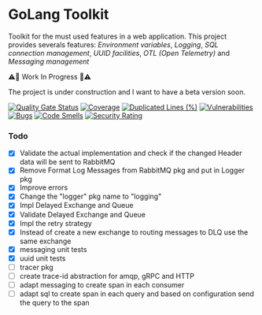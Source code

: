 # GoLang Toolkit 

Toolkit for the must used features in a web application. This project provides severals features: *Environment variables*, *Logging*, *SQL connection management*, *UUID facilities*, *OTL (Open Telemetry)* and *Messaging management*



:warning::construction: Work In Progress :construction::warning:

The project is under construction and I want to have a beta version soon.

[![Quality Gate Status](https://sonarcloud.io/api/project_badges/measure?project=ralvescosta_toolkit&metric=alert_status)](https://sonarcloud.io/summary/new_code?id=ralvescosta_toolkit)
[![Coverage](https://sonarcloud.io/api/project_badges/measure?project=ralvescosta_toolkit&metric=coverage)](https://sonarcloud.io/summary/new_code?id=ralvescosta_toolkit)
[![Duplicated Lines (%)](https://sonarcloud.io/api/project_badges/measure?project=ralvescosta_toolkit&metric=duplicated_lines_density)](https://sonarcloud.io/summary/new_code?id=ralvescosta_toolkit)
[![Vulnerabilities](https://sonarcloud.io/api/project_badges/measure?project=ralvescosta_toolkit&metric=vulnerabilities)](https://sonarcloud.io/summary/new_code?id=ralvescosta_toolkit)
[![Bugs](https://sonarcloud.io/api/project_badges/measure?project=ralvescosta_toolkit&metric=bugs)](https://sonarcloud.io/summary/new_code?id=ralvescosta_toolkit)
[![Code Smells](https://sonarcloud.io/api/project_badges/measure?project=ralvescosta_toolkit&metric=code_smells)](https://sonarcloud.io/summary/new_code?id=ralvescosta_toolkit)
[![Security Rating](https://sonarcloud.io/api/project_badges/measure?project=ralvescosta_toolkit&metric=security_rating)](https://sonarcloud.io/summary/new_code?id=ralvescosta_toolkit)

### Todo

  - [x] Validate the actual implementation and check if the changed Header data will be sent to RabbitMQ
  - [x] Remove Format Log Messages from RabbitMQ pkg and put in Logger pkg
  - [x] Improve errors
  - [x] Change the "logger" pkg name to "logging"
  - [x] Impl Delayed Exchange and Queue
  - [x] Validate Delayed Exchange and Queue
  - [x] Impl the retry strategy
  - [x] Instead of create a new exchange to routing messages to DLQ use the same exchange
  - [x] messaging unit tests
  - [x] uuid unit tests
  - [ ] tracer pkg
  - [ ] create trace-id abstraction for amqp, gRPC and HTTP
  - [ ] adapt messaging to create span in each consumer
  - [ ] adapt sql to create span in each query and based on configuration send the query to the span
